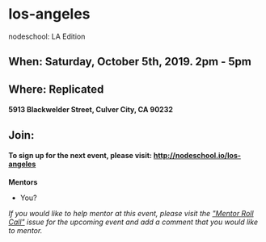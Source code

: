 los-angeles
===========

nodeschool: LA Edition

## When: Saturday, October 5th, 2019. 2pm - 5pm

## Where: Replicated
#### 5913 Blackwelder Street, Culver City, CA 90232

## Join:
#### To sign up for the next event, please visit: http://nodeschool.io/los-angeles

**Mentors**
* You?

_If you would like to help mentor at this event, please visit the ["Mentor Roll Call"](https://github.com/nodeschool/los-angeles/issues) issue for the upcoming event and add a comment that you would like to mentor._
